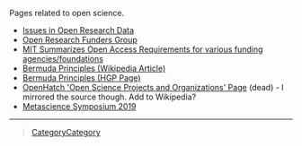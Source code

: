 

Pages related to open science.

-   [Issues in Open Research Data](https://archive.org/stream/OpenResearchData)
-   [Open Research Funders Group](http://www.orfg.org/)
-   [MIT Summarizes Open Access Requirements for various funding agencies/foundations](https://libraries.mit.edu/scholarly/publishing/research-funders/research-funder-open-access-requirements/)
-   [Bermuda Principles (Wikipedia Article)](https://en.wikipedia.org/wiki/Bermuda_Principles)
-   [Bermuda Principles (HGP Page)](http://web.ornl.gov/sci/techresources/Human_Genome/research/bermuda.shtml)
-   [OpenHatch 'Open Science Projects and Organizations' Page](https://openhatch.org/wiki/Open_Science_Projects_and_Organizations) (dead) - I mirrored the source though. Add to Wikipedia?
-   [Metascience Symposium 2019](https://osf.io/meetings/metasci2019/)

* * * * *

> [CategoryCategory](CategoryCategory)
